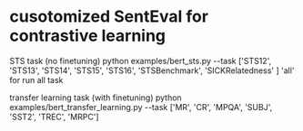 # cusotomized SentEval for contrastive learning

STS task (no finetuning)
python examples/bert_sts.py --task ['STS12', 'STS13', 'STS14', 'STS15', 'STS16', 'STSBenchmark', 'SICKRelatedness' ]
'all' for run all task

transfer learning task (with finetuning)
python examples/bert_transfer_learning.py --task ['MR', 'CR', 'MPQA', 'SUBJ', 'SST2', 'TREC', 'MRPC']
